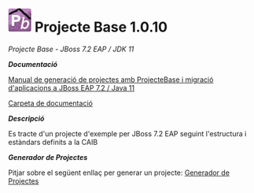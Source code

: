 # ![Logo](https://github.com/GovernIB/maven/raw/binaris/projectebase/icon.png) Projecte Base 1.0.10

*Projecte Base - JBoss 7.2 EAP / JDK 11*


***Documentació***

[Manual de generació de projectes amb ProjecteBase i migració d'aplicacions a JBoss EAP 7.2 / Java 11](https://www.caib.es/sites/dgtic/ca/estandards_de_desenvolupament/archivopub.do?ctrl=MCRST299ZI339658&id=339658)

[Carpeta de documentació](./doc)

***Descripció***

Es tracte d'un projecte d'exemple per JBoss 7.2 EAP seguint l'estructura i estàndars definits a la CAIB

***Generador de Projectes***

Pitjar sobre el següent enllaç per generar un projecte: [Generador de Projectes](http://htmlpreview.github.io/?https://github.com/GovernIB/projectebase/blob/projectebase-1.0/generadordecomanda.html)

